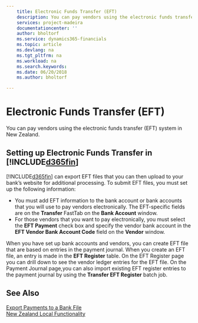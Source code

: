```yaml
---
    title: Electronic Funds Transfer (EFT)
    description: You can pay vendors using the electronic funds transfer (EFT) system in New Zealand.
    services: project-madeira 
    documentationcenter: ''
    author: bholtorf
    ms.service: dynamics365-financials
    ms.topic: article
    ms.devlang: na
    ms.tgt_pltfrm: na
    ms.workload: na
    ms.search.keywords:
    ms.date: 06/20/2018
    ms.author: bholtorf

---
```

# Electronic Funds Transfer (EFT)
You can pay vendors using the electronic funds transfer (EFT) system in New Zealand.  

## Setting up Electronic Funds Transfer in [!INCLUDE[d365fin](../../includes/d365fin_md.md)]  
[!INCLUDE[d365fin](../../includes/d365fin_md.md)] can export EFT files that you can then upload to your bank’s website for additional processing. To submit EFT files, you must set up the following information:  

* You must add EFT information to the bank account or bank accounts that you will use to pay vendors electronically. The EFT-specific fields are on the **Transfer** FastTab on the **Bank Account** window.  
* For those vendors that you want to pay electronically, you must select the **EFT Payment** check box and specify the vendor bank account in the **EFT Vendor Bank Account Code** field on the **Vendor** window.  

When you have set up bank accounts and vendors, you can create EFT file that are based on entries in the payment journal. When you create an EFT file, an entry is made in the **EFT Register** table. On the EFT Register page you can drill down to see the vendor ledger entries for the EFT file. On the Payment Journal page,you can also import existing EFT register entries to the payment journal by using the **Transfer EFT Register** batch job.

## See Also  
[Export Payments to a Bank File](../../payables-how-export-payments-bank-file.md)  
[New Zealand Local Functionality](new-zealand-local-functionality.md)
